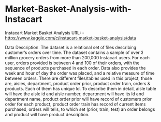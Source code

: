 # Market-Basket-Analysis-with-Instacart


Instacart Market Basket Analysis URL: - https://www.kaggle.com/c/instacart-market-basket-analysis/data

Data Description: The dataset is a relational set of files describing customer’s orders over time. The dataset contains a sample of over 3 million grocery orders from more than 200,000 Instacart users. For each user, orders provided is between 4 and 100 of their orders, with the sequence of products purchased in each order. Data also provides the week and hour of day the order was placed, and a relative measure of time between orders. There are different files/tables used in this project, those are, aisles, department, product order prior, product order train, orders & products. Each of them has unique Id. To describe them in detail, aisle table will have the aisle id and aisle number, department will have its Id and department name, product order prior will have record of customers prior order for each product, product order train has record of current items purchased, orders will tells, to which set (prior, train, test) an order belongs and product will have product description.



